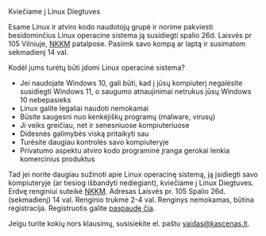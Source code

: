 Kviečiame į Linux Diegtuves

Esame Linux ir atviro kodo naudotojų grupė ir norime pakviesti besidominčius Linux operacine sistema ją susidiegti spalio 26d. Laisvės pr 105 Vilniuje, [NKKM](https://kompiuteriumokykla.lt/) patalpose. Pasiimk savo kompą ar laptą ir susimatom sekmadienį 14 val.

Kodėl jums turėtų būti įdomi Linux operacinė sistema?
- Jei naudojate Windows 10, gali būti, kad į jūsų kompiuterį negalėsite susidiegti Windows 11, o saugumo atnaujinimai netrukus jūsų Windows 10 nebepasieks
- Linux galite legaliai naudoti nemokamai
- Būsite saugesni nuo kenkėjiškų programų (malware, virusų)
- Ji veiks greičiau, net ir senesniuose kompiuteriuose
- Didesnės galimybės viską pritaikyti sau
- Turėsite daugiau kontrolės savo kompiuteryje
- Privatumo aspektu atviro kodo programinė įranga gerokai lenkia komercinius produktus

Tad jei norite daugiau sužinoti apie Linux operacinę sistemą, ją įsidiegti savo kompiuteryje (ar tiesiog išbandyti nediegiant), kviečiame į Linux Diegtuves. Erdvę renginiui suteikė [NKKM](https://kompiuteriumokykla.lt/). Adresas Laisvės pr. 105 Spalio 26d. (sekmadienį) 14 val. Renginio trukmė 2-4 val. Renginys nemokamas, būtina registracija. Registruotis galite [paspaudę čia](https://docs.google.com/forms/d/e/1FAIpQLSdJoJxZoIIf1TpmbQ24hQC9Ew3tO0mvNcPzBIG4KwO5QYvBSQ/viewform).

Jeigu turite kokių nors klausimų, susisiekite el. paštu vaidas@kascenas.lt.

